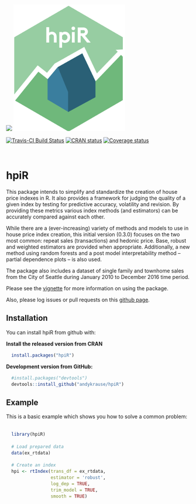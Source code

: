 
![](https://github.com/andykrause/hpiR/tree/master/images/hpiR.png)
![](/images/hpiR.png)

[![Travis-CI Build
Status](https://travis-ci.org/andykrause/hpiR.svg?branch=master)](https://travis-ci.org/andykrause/hpiR)
[![CRAN
status](https://www.r-pkg.org/badges/version/hpiR)](https://cran.r-project.org/package=hpiR)
[![Coverage
status](https://codecov.io/gh/andykrause/hpiR/branch/master/graph/badge.svg)](https://codecov.io/github/andykrause/hpiR?branch=master)

 

<!-- README.md is generated from README.Rmd. Please edit that file -->

# hpiR

This package intends to simplify and standardize the creation of house
price indexes in R. It also provides a framework for judging the quality
of a given index by testing for predictive accuracy, volatility and
revision. By providing these metrics various index methods (and
estimators) can be accurately compared against each other.

While there are a (ever-increasing) variety of methods and models to use
in house price index creation, this initial version (0.3.0) focuses on
the two most common: repeat sales (transactions) and hedonic price.
Base, robust and weighted estimators are provided when appropriate.
Additionally, a new method using random forests and a post model
interpretability method – partial dependence plots – is also used.

The package also includes a dataset of single family and townhome sales
from the City of Seattle during January 2010 to December 2016 time
period.

Please see the
[vignette](https://github.com/andykrause/hpiR/blob/master/vignettes/introduction.Rmd)
for more information on using the package.

Also, please log issues or pull requests on this [github
page](http://www.github.com/andykrause/hpiR).

## Installation

You can install hpiR from github with:

**Install the released version from CRAN**

``` r
  install.packages("hpiR")
```

**Development version from GitHub:**

``` r
  #install.packages("devtools")
  devtools::install_github("andykrause/hpiR")
```

## Example

This is a basic example which shows you how to solve a common problem:

``` r

  library(hpiR)

  # Load prepared data
  data(ex_rtdata)

  # Create an index
  hpi <- rtIndex(trans_df = ex_rtdata,
                 estimator = 'robust',
                 log_dep = TRUE,
                 trim_model = TRUE,
                 smooth = TRUE)
```
